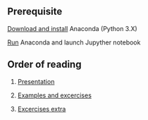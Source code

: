 ## Prerequisite
[Download and install](https://www.anaconda.com/distribution/) Anaconda (Python 3.X)

[Run](https://docs.anaconda.com/anaconda/user-guide/getting-started/) Anaconda and launch Jupyther notebook

## Order of reading

1) [Presentation](https://slides.com/lisieslajdy/python-3/fullscreen#/)

2) [Examples and excercises](https://github.com/NataliaLis/extras/blob/master/Python(3)_intro_basics/Examples%26Excercises.ipynb)

3) [Excercises extra](https://github.com/NataliaLis/extras/blob/master/Python(3)_intro_basics/Excercises_extra.ipynb)
